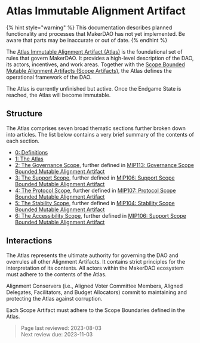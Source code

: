 # Atlas Immutable Alignment Artifact

{% hint style="warning" %} This documentation describes planned functionality and processes that MakerDAO has not yet implemented. Be aware that parts may be inaccurate or out of date. {% endhint %}

The [Atlas Immutable Alignment Artifact (Atlas)](https://mips.makerdao.com/mips/details/MIP101) is the foundational set of rules that govern MakerDAO. It provides a high-level description of the DAO, its actors, incentives, and work areas. Together with the [Scope Bounded Mutable Alignment Artifacts (Scope Artifacts)](scopes-and-frameworks.md), the Atlas defines the operational framework of the DAO.

The Atlas is currently unfinished but active. Once the Endgame State is reached, the Atlas will become immutable.

## Structure

The Atlas comprises seven broad thematic sections further broken down into articles. The list below contains a very brief summary of the contents of each section.

- [0: Definitions](https://mips.makerdao.com/mips/details/MIP101#0-definitions)  
- [1: The Atlas](https://mips.makerdao.com/mips/details/MIP101#1-the-atlas)  
- [2: The Governance Scope](https://mips.makerdao.com/mips/details/MIP101#2-the-governance-scope-gov), further defined in [MIP113: Governance Scope Bounded Mutable Alignment Artifact](https://mips.makerdao.com/mips/details/MIP113)
- [3: The Support Scope](https://mips.makerdao.com/mips/details/MIP101#3-the-support-scope), further defined in [MIP106: Support Scope Bounded Mutable Alignment Artifact](https://mips.makerdao.com/mips/details/MIP106)
- [4: The Protocol Scope](https://mips.makerdao.com/mips/details/MIP101#4-the-protocol-scope), further defined in [MIP107: Protocol Scope Bounded Mutable Alignment Artifact](https://mips.makerdao.com/mips/details/MIP107)
- [5: The Stability Scope](https://mips.makerdao.com/mips/details/MIP101#6-constitutional-delegates-cds-), further defined in [MIP104: Stability Scope Bounded Mutable Alignment Artifact](https://mips.makerdao.com/mips/details/MIP104)
- [6: The Accessibility Scope](https://mips.makerdao.com/mips/details/MIP101#6-the-accessibility-scope), further defined in [MIP106: Support Scope Bounded Mutable Alignment Artifact](https://mips.makerdao.com/mips/details/MIP106)

## Interactions

The Atlas represents the ultimate authority for governing the DAO and overrules all other Alignment Artifacts. It contains strict principles for the interpretation of its contents. All actors within the MakerDAO ecosystem must adhere to the contents of the Atlas.

Alignment Conservers (i.e., Aligned Voter Committee Members, Aligned Delegates, Facilitators, and Budget Allocators) commit to maintaining and protecting the Atlas against corruption.

Each Scope Artifact must adhere to the Scope Boundaries defined in the Atlas.

>Page last reviewed: 2023-08-03   
>Next review due: 2023-11-03  
